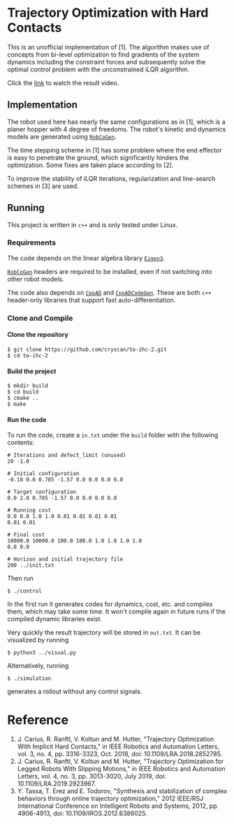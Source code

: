 # Trajectory Optimization with Hard Contacts

This is an unofficial implementation of [1]. The algorithm makes use of concepts from bi-level optimization to find
gradients of the system dynamics including the constraint forces and subsequently solve the optimal control problem with
the unconstrained iLQR algorithm.

Click the [link](https://youtu.be/FF3h_-KwoyE) to watch the result video.

## Implementation

The robot used here has nearly the same configurations as in [1], which is a planer hopper with 4 degree of freedoms.
The robot's kinetic and dynamics models are generated using [`RobCoGen`](https://robcogenteam.bitbucket.io/).

The time stepping scheme in [1] has some problem where the end effector is easy to penetrate the ground, which
significantly hinders the optimization. Some fixes are taken place according to [2].

To improve the stability of iLQR iterations, regularization and line-search schemes in [3] are used.

## Running

This project is written in `c++` and is only tested under Linux.

### Requirements

The code depends on the linear algebra library [`Eigen3`](https://eigen.tuxfamily.org).

[`RobCoGen`](https://robcogenteam.bitbucket.io/) headers are required to be installed, even if not switching into other
robot models.

The code also depends on [`CppAD`](https://github.com/coin-or/CppAD.git)
and [`CppADCodeGen`](https://github.com/joaoleal/CppADCodeGen.git). These are both `c++` header-only libraries that
support fast auto-differentiation.

### Clone and Compile

#### Clone the repository

```shell
$ git clone https://github.com/cryscan/to-ihc-2.git
$ cd to-ihc-2
```

#### Build the project

```shell
$ mkdir build
$ cd build
$ cmake ..
$ make
```

#### Run the code

To run the code, create a `in.txt` under the `build` folder with the following contents:

```
# Iterations and defect_limit (unused)
20 -1.0

# Initial configuration
-0.18 0.0 0.785 -1.57 0.0 0.0 0.0 0.0

# Target configuration
0.0 2.0 0.785 -1.57 0.0 0.0 0.0 0.0

# Running cost
0.0 0.0 1.0 1.0 0.01 0.01 0.01 0.01
0.01 0.01

# Final cost
10000.0 10000.0 100.0 100.0 1.0 1.0 1.0 1.0
0.0 0.0

# Horizon and initial trajectory file
200 ../init.txt
```

Then run

```shell
$ ./control
```

In the first run it generates codes for dynamics, cost, etc. and compiles them, which may take some time. It won't
compile again in future runs if the compiled dynamic libraries exist.

Very quickly the result trajectory will be stored in `out.txt`. It can be visualized by running

```shell
$ python3 ../visual.py
```

Alternatively, running

```shell
$ ./simulation
```

generates a rollout without any control signals.

# Reference

1. J. Carius, R. Ranftl, V. Koltun and M. Hutter, "Trajectory Optimization With Implicit Hard Contacts," in IEEE
   Robotics and Automation Letters, vol. 3, no. 4, pp. 3316-3323, Oct. 2018, doi: 10.1109/LRA.2018.2852785.
2. J. Carius, R. Ranftl, V. Koltun and M. Hutter, "Trajectory Optimization for Legged Robots With Slipping Motions," in
   IEEE Robotics and Automation Letters, vol. 4, no. 3, pp. 3013-3020, July 2019, doi: 10.1109/LRA.2019.2923967.
3. Y. Tassa, T. Erez and E. Todorov, "Synthesis and stabilization of complex behaviors through online trajectory
   optimization," 2012 IEEE/RSJ International Conference on Intelligent Robots and Systems, 2012, pp. 4906-4913, doi:
   10.1109/IROS.2012.6386025.